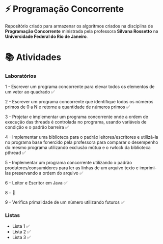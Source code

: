 # :zap: Programação Concorrente
Repositório criado para armazenar os algoritmos criados na disciplina de **Programação Concorrente** ministrada pela professora **Silvana Rossetto** na **Universidade Federal do Rio de Janeiro**.

# :books: Atividades
### Laboratórios
1 - Escrever um programa concorrente para elevar todos os elementos de um vetor ao quadrado :white_check_mark:

2 - Escrever um programa concorrente que identifique todos os números primos de 0 a N e retorne a quantidade de números primos :white_check_mark:

3 - Projetar e implementar um programa concorrente onde a ordem de execução das threads é controlada no programa, usando variáveis de condição e o padrão barreira :white_check_mark:

4 - Implementar uma biblioteca para o padrão leitores/escritores e utilizá-la no programa base fonercido pela professora para comparar o desempenho do mesmo programa utilizando exclusão mútua e o rwlock da biblioteca pthread :white_check_mark:

5 - Implementar um programa concorrente utilizando o padrão produtores/consumidores para ler as linhas de um arquivo texto e imprimi-las preservando a ordem do arquivo :white_check_mark:

6 - Leitor e Escritor em Java :white_check_mark:

8 - 🚧

9 - Verifica primalidade de um número utilizando futuros :white_check_mark:

### Listas
- Lista 1 :white_check_mark:
- Lista 2 :white_check_mark:
- Lista 3 :white_check_mark:

